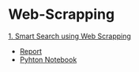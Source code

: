 # Web-Scrapping

<a href="https://github.com/ChagamMahendra/Web-Scrapping/tree/Smart-Rental-Listing-searh-using-Zillow"> 1. Smart Search using Web Scrapping </a>
<ul>
<li><a href="https://github.com/ChagamMahendra/Web-Scrapping/blob/Smart-Rental-Listing-searh-using-Zillow/Zillow%20Rental%20Linsting%20Search.pdf">Report</a></li>
<li><a href="https://github.com/ChagamMahendra/Web-Scrapping/blob/Smart-Rental-Listing-searh-using-Zillow/Zillow%20Rental%20Listing%20Search.ipynb">Pyhton Notebook</a></li>

